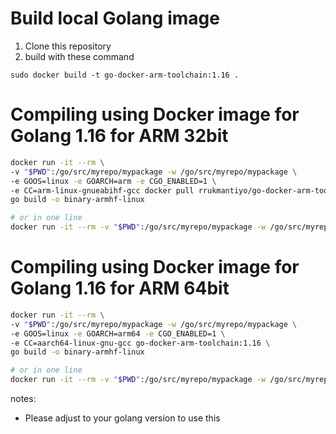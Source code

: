 # Build local Golang image
1. Clone this repository
2. build with these command
```
sudo docker build -t go-docker-arm-toolchain:1.16 .
```


# Compiling using Docker image for Golang 1.16 for ARM 32bit

```bash
docker run -it --rm \
-v "$PWD":/go/src/myrepo/mypackage -w /go/src/myrepo/mypackage \
-e GOOS=linux -e GOARCH=arm -e CGO_ENABLED=1 \
-e CC=arm-linux-gnueabihf-gcc docker pull rrukmantiyo/go-docker-arm-toolchain:latest \
go build -o binary-armhf-linux

# or in one line
docker run -it --rm -v "$PWD":/go/src/myrepo/mypackage -w /go/src/myrepo/mypackage -e GOOS=linux -e GOARCH=arm -e CGO_ENABLED=1 -e CC=arm-linux-gnueabihf-gcc docker pull rrukmantiyo/go-docker-arm-toolchain:latest go build -o binary-armhf-linux
```

# Compiling using Docker image for Golang 1.16 for ARM 64bit

```bash
docker run -it --rm \
-v "$PWD":/go/src/myrepo/mypackage -w /go/src/myrepo/mypackage \
-e GOOS=linux -e GOARCH=arm64 -e CGO_ENABLED=1 \
-e CC=aarch64-linux-gnu-gcc go-docker-arm-toolchain:1.16 \
go build -o binary-armhf-linux

# or in one line
docker run -it --rm -v "$PWD":/go/src/myrepo/mypackage -w /go/src/myrepo/mypackage -e GOOS=linux -e GOARCH=arm64 -e CGO_ENABLED=1 -e CC=aarch64-linux-gnu-gcc go-docker-arm-toolchain:1.16 go build -o binary-armhf-linux
```

notes:
- Please adjust to your golang version to use this
